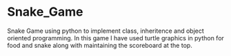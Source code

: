 # Snake_Game
Snake Game using python to implement class, inheritence and object oriented programming.
In this game I have used turtle graphics in python for food and snake along with maintaining the scoreboard at the top.

